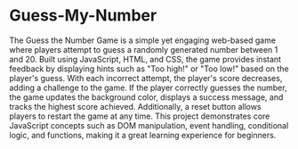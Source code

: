 # Guess-My-Number
The Guess the Number Game is a simple yet engaging web-based game where players attempt to guess a randomly generated number between 1 and 20. Built using JavaScript, HTML, and CSS, the game provides instant feedback by displaying hints such as "Too high!" or "Too low!" based on the player's guess. With each incorrect attempt, the player's score decreases, adding a challenge to the game. If the player correctly guesses the number, the game updates the background color, displays a success message, and tracks the highest score achieved. Additionally, a reset button allows players to restart the game at any time. This project demonstrates core JavaScript concepts such as DOM manipulation, event handling, conditional logic, and functions, making it a great learning experience for beginners. 
